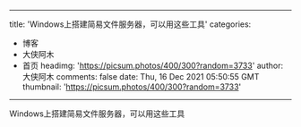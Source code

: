 
---
title: 'Windows上搭建简易文件服务器，可以用这些工具'
categories: 
 - 博客
 - 大侠阿木
 - 首页
headimg: 'https://picsum.photos/400/300?random=3733'
author: 大侠阿木
comments: false
date: Thu, 16 Dec 2021 05:50:55 GMT
thumbnail: 'https://picsum.photos/400/300?random=3733'
---

<div>   
Windows上搭建简易文件服务器，可以用这些工具  
</div>
            